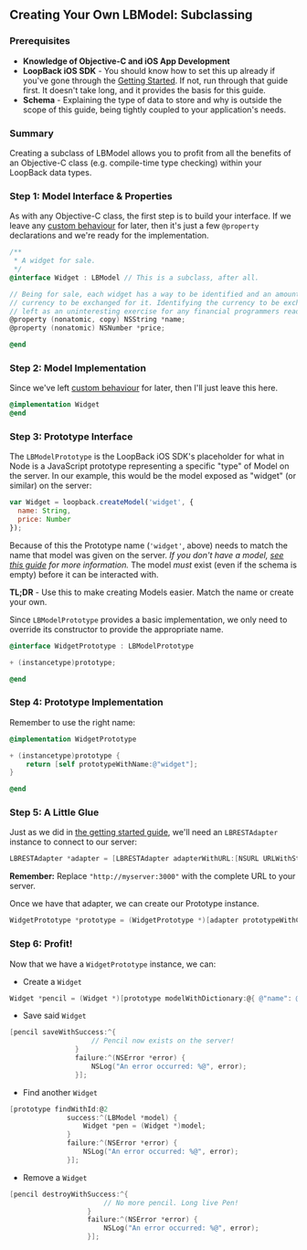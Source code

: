 ## Creating Your Own LBModel: Subclassing

### Prerequisites

 - **Knowledge of Objective-C and iOS App Development**
 - **LoopBack iOS SDK** - You should know how to set this up already if you've
    gone through the [Getting Started](#getting-started). If not, run through
    that guide first. It doesn't take long, and it provides the basis for this
    guide.
 - **Schema** - Explaining the type of data to store and why is outside the
    scope of this guide, being tightly coupled to your application's needs.

### Summary

Creating a subclass of LBModel allows you to profit from all the benefits of an
Objective-C class (e.g. compile-time type checking) within your LoopBack data
types.

### Step 1: Model Interface & Properties

As with any Objective-C class, the first step is to build your interface. If we
leave any [custom behaviour](#http://docs.strongloop.com/strong-remoting) for
later, then it's just a few `@property` declarations and we're ready for the
implementation.

```objectivec
/**
 * A widget for sale.
 */
@interface Widget : LBModel // This is a subclass, after all.

// Being for sale, each widget has a way to be identified and an amount of
// currency to be exchanged for it. Identifying the currency to be exchanged is
// left as an uninteresting exercise for any financial programmers reading this.
@property (nonatomic, copy) NSString *name;
@property (nonatomic) NSNumber *price;

@end
```

### Step 2: Model Implementation

Since we've left [custom behaviour](#http://docs.strongloop.com/strong-remoting)
for later, then I'll just leave this here.

```objectivec
@implementation Widget
@end
```

### Step 3: Prototype Interface

The `LBModelPrototype` is the LoopBack iOS SDK's placeholder for what in Node is
a JavaScript prototype representing a specific "type" of Model on the server. In
our example, this would be the model exposed as "widget" (or similar) on the
server:

```javascript
var Widget = loopback.createModel('widget', {
  name: String,
  price: Number
});
```

Because of this the Prototype name (`'widget'`, above) needs to match the name
that model was given on the server. _If you don't have a model, [see this
guide](#) for more information._ The model _must_ exist (even if the schema is
empty) before it can be interacted with.

**TL;DR** - Use this to make creating Models easier. Match the name or create
your own.

Since `LBModelPrototype` provides a basic implementation, we only need to
override its constructor to provide the appropriate name.

```objectivec
@interface WidgetPrototype : LBModelPrototype

+ (instancetype)prototype;

@end
```

### Step 4: Prototype Implementation

Remember to use the right name:

```objectivec
@implementation WidgetPrototype

+ (instancetype)prototype {
    return [self prototypeWithName:@"widget"];
}

@end
```

### Step 5: A Little Glue

Just as we did in [the getting started guide](#getting-started), we'll need an
`LBRESTAdapter` instance to connect to our server:

```objectivec
LBRESTAdapter *adapter = [LBRESTAdapter adapterWithURL:[NSURL URLWithString:@"http://myserver:3000"]];
```

**Remember:** Replace `"http://myserver:3000"` with the complete URL to your
server.

Once we have that adapter, we can create our Prototype instance.

```objectivec
WidgetPrototype *prototype = (WidgetPrototype *)[adapter prototypeWithClass:[WidgetPrototype class]];
```

### Step 6: Profit!

Now that we have a `WidgetPrototype` instance, we can:

 - Create a `Widget`

```objectivec
Widget *pencil = (Widget *)[prototype modelWithDictionary:@{ @"name": @"Pencil", @"price": @1.50 }];
```

 - Save said `Widget`

```objectivec
[pencil saveWithSuccess:^{
                    // Pencil now exists on the server!
                }
                failure:^(NSError *error) {
                    NSLog("An error occurred: %@", error);
                }];
```

 - Find another `Widget`

```objectivec
[prototype findWithId:@2
              success:^(LBModel *model) {
                  Widget *pen = (Widget *)model;
              }
              failure:^(NSError *error) {
                  NSLog("An error occurred: %@", error);
              }];
```

 - Remove a `Widget`

```objectivec
[pencil destroyWithSuccess:^{
                       // No more pencil. Long live Pen!
                   }
                   failure:^(NSError *error) {
                       NSLog("An error occurred: %@", error);
                   }];
```
